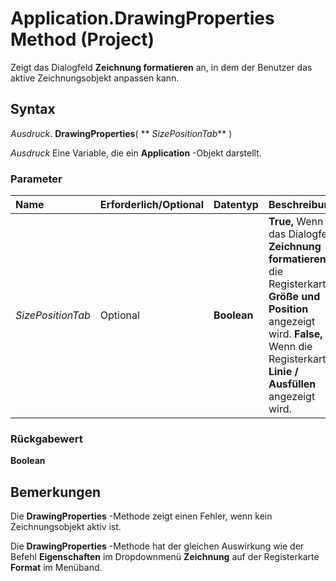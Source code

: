 
# Application.DrawingProperties Method (Project)

Zeigt das Dialogfeld  **Zeichnung formatieren** an, in dem der Benutzer das aktive Zeichnungsobjekt anpassen kann.


## Syntax

 _Ausdruck_. **DrawingProperties**( ** _SizePositionTab_** )

 _Ausdruck_ Eine Variable, die ein **Application** -Objekt darstellt.


### Parameter



|**Name**|**Erforderlich/Optional**|**Datentyp**|**Beschreibung**|
|:-----|:-----|:-----|:-----|
| _SizePositionTab_|Optional|**Boolean**|**True,** Wenn das Dialogfeld **Zeichnung formatieren** die Registerkarte **Größe und Position** angezeigt wird. **False,** Wenn die Registerkarte **Linie / Ausfüllen** angezeigt wird.|

### Rückgabewert

 **Boolean**


## Bemerkungen

Die  **DrawingProperties** -Methode zeigt einen Fehler, wenn kein Zeichnungsobjekt aktiv ist.

Die  **DrawingProperties** -Methode hat der gleichen Auswirkung wie der Befehl **Eigenschaften** im Dropdownmenü **Zeichnung** auf der Registerkarte **Format** im Menüband.

